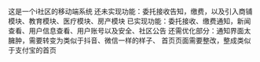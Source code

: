 这是一个i社区的移动端系统
还未实现功能：委托接收告知，缴费，以及引入商铺模块、教育模块、医疗模块、房产模块
已实现功能：委托接收、缴费通知，新闻查看、用户信息查看、用户账号以及安全、社区公告
还需优化部分：通知界面太臃肿，需要转变为类似于抖音、微信一样的样子、
             首页页面需要整改，整成类似于支付宝的首页

